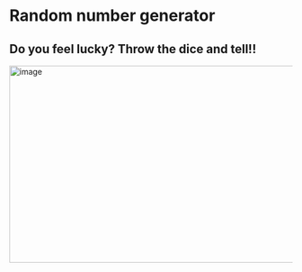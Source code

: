 # Random number generator
## Do you feel lucky? Throw the dice and tell!!
<img width="669" height="350" alt="image" src="https://github.com/user-attachments/assets/ca10c6fd-cf0b-4e97-8754-c9651c386d48" />
